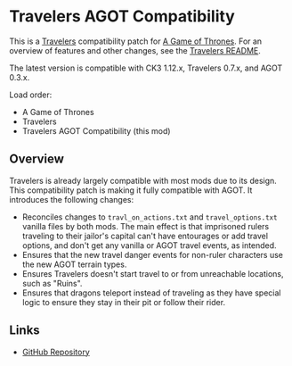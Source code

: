 # Travelers AGOT Compatibility

This is a [Travelers](https://steamcommunity.com/sharedfiles/filedetails/?id=3082182371) compatibility patch for [A Game of Thrones](https://steamcommunity.com/sharedfiles/filedetails/?id=2962333032). For an overview of features and other changes, see the [Travelers README](https://github.com/pharaox/travelers/blob/main/README.md).

The latest version is compatible with CK3 1.12.x, Travelers 0.7.x, and AGOT 0.3.x.

Load order:

* A Game of Thrones
* Travelers
* Travelers AGOT Compatibility (this mod)

## Overview

Travelers is already largely compatible with most mods due to its design. This compatibility patch is making it fully compatible with AGOT. It introduces the following changes:

* Reconciles changes to  `travl_on_actions.txt` and `travel_options.txt` vanilla files by both mods. The main effect is that imprisoned rulers traveling to their jailor's capital can't have entourages or add travel options, and don't get any vanilla or AGOT travel events, as intended.
* Ensures that the new travel danger events for non-ruler characters use the new AGOT terrain types.
* Ensures Travelers doesn't start travel to or from unreachable locations, such as "Ruins".
* Ensures that dragons teleport instead of traveling as they have special logic to ensure they stay in their pit or follow their rider.

## Links

* [GitHub Repository](https://github.com/pharaox/travelers_agot)

